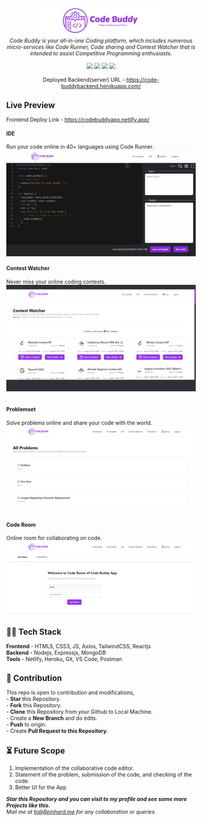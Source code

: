 <div align="center">
  <img src="./client/src/assets/codeBuddyBanner.svg" width='336px' /> <br/>
<i>Code Buddy is your all-in-one Coding platform, which includes numerous micro-services like Code Runner, Code sharing and Contest Watcher that is intended to assist Competitive Programming enthusiasts.</i>
<br>
<br>
<div><img src="https://img.shields.io/static/v1?label=TECH%20STACK&message=MERN&color=blueviolet&style=for-the-badge"/>
  <img src="https://img.shields.io/static/v1?label=version&message=2.0.0&color=orange&style=for-the-badge"/>
  <img src="https://img.shields.io/static/v1?label=status&message=working&color=success&style=for-the-badge"/>
  <img src="https://img.shields.io/static/v1?label=SERVICES&message=RUNNING&color=informational&style=for-the-badge"/>
  </div>
<br>
</div>


<div align="center">
Deployed Backend(server) URL - <a href="https://code-buddybackend.herokuapp.com/">https://code-buddybackend.herokuapp.com/</a>

</div>

<h2>Live Preview</h2>
Frontend Deploy Link - <a href="https://codebuddyapp.netlify.app/">https://codebuddyapp.netlify.app/</a>
<br/>
<h4>IDE</h4>
Run your code online in 40+ languages using Code Runner.
<img src='./client/src/assets/ideScreenshot.png' alt=''>
<br/>
<h4>Contest Watcher</h4>
Never miss your online coding contests.
<img src='./client/src/assets/contestWatcherScreenshot.png' alt=''>
<br>
<br/>
<h4>Problemset</h4>
Solve problems online and share your code with the world.
<img src='./server/public/images/AllProblemsSS.png' alt=''>
<h4>Code Room</h4>
Online room for collaborating on code.
<img src='./server/public/images/codeRoom.PNG' alt=''>
<br>

<h2>👩‍💻 Tech Stack </h2>
<b>Frontend</b> - HTML5, CSS3, JS, Axios, TailwindCSS, Reactjs<br/>
<b>Backend</b> - Nodejs, Expressjs, MongoDB<br/>
<b>Tools</b> - Netlify, Heroku, Git, VS Code, Postman<br/>

<h2>📝 Contribution </h2>
This repo is open to contribution and modifications,<br>
- <b>Star</b> this Repository.<br>
- <b>Fork</b> this Repository.<br>
- <b>Clone</b> this Repository from your Github to Local Machine.<br>
- Create a <b>New Branch</b> and do edits.<br>
- <b>Push</b> to origin.<br>
- Create <b>Pull Request to this Repository</b>.<br>


## ⏳ Future Scope
    
   1. Implementation of the collaborative code editor.
   2. Statement of the problem, submission of the code, and checking of the code.
   3. Better UI for the App<br>

<b><i>Star this Repository and you can visit to my profile and see some more Projects like this.</i></b>
<br/>
*Mail me at <a href="mailto:hi+CpBuddy@Reinhard.rao1@live.vu.edu">hi@Reinhard.me</a> for any collaboration or queries.*
